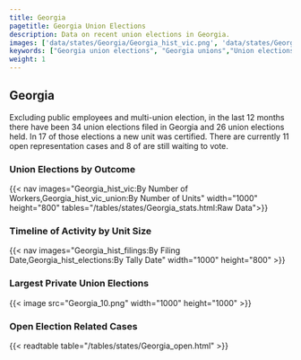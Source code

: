 ```yaml
---
title: Georgia
pagetitle: Georgia Union Elections
description: Data on recent union elections in Georgia.
images: ['data/states/Georgia/Georgia_hist_vic.png', 'data/states/Georgia/Georgia_hist_size.png', 'data/states/Georgia/Georgia_10.png']
keywords: ["Georgia union elections", "Georgia unions","Union elections"]
weight: 1
---
```

##  Georgia

Excluding public employees and multi-union election, in the last 12 months there have been 34 union elections filed in Georgia and 26 union elections held. In 17 of those elections a new unit was certified. There are currently 11 open representation cases and 8 of are still waiting to vote.

### Union Elections by Outcome
{{< nav images="Georgia_hist_vic:By Number of Workers,Georgia_hist_vic_union:By Number of Units" width="1000" height="800" tables="/tables/states/Georgia_stats.html:Raw Data">}}

### Timeline of Activity by Unit Size
{{< nav images="Georgia_hist_filings:By Filing Date,Georgia_hist_elections:By Tally Date" width="1000" height="800" >}}

### Largest Private Union Elections
{{< image src="Georgia_10.png" width="1000" height="1000"  >}}

### Open Election Related Cases
{{< readtable table="/tables/states/Georgia_open.html" >}}

